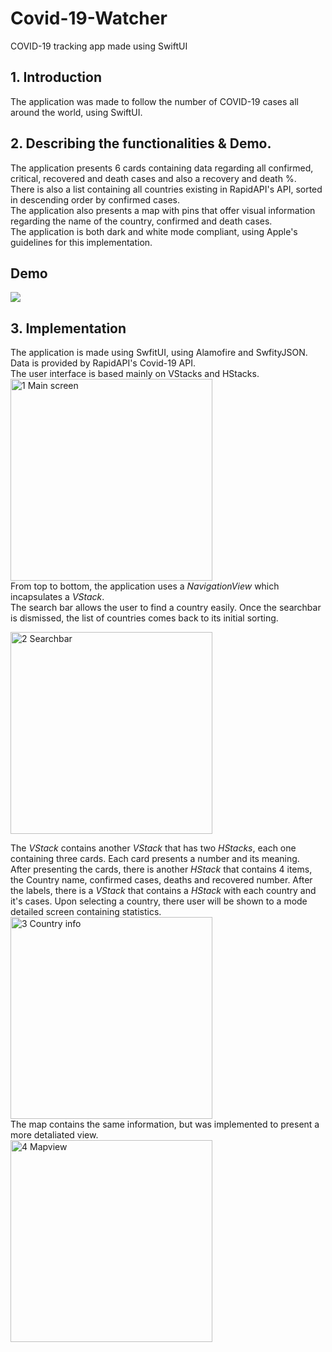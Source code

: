 # Covid-19-Watcher
COVID-19 tracking app made using SwiftUI
## 1. Introduction
The application was made to follow the number of COVID-19 cases all around the world, using SwiftUI.  
## 2. Describing the functionalities & Demo. 
The application presents 6 cards containing data regarding all confirmed, critical, recovered and death cases and also a recovery and death %.  
There is also a list containing all countries existing in RapidAPI's API, sorted in descending order by confirmed cases.  
The application also presents a map with pins that offer visual information regarding the name of the country, confirmed and death cases.  
The application is both dark and white mode compliant, using Apple's guidelines for this implementation.  
## Demo  
![](COVID-19-Watcher.gif)
## 3. Implementation  
The application is made using SwfitUI, using Alamofire and SwfityJSON. Data is provided by RapidAPI's Covid-19 API.  
The user interface is based mainly on VStacks and HStacks.  
<img width="323" alt="1  Main screen" src="https://user-images.githubusercontent.com/55602310/85225146-bc7ef980-b3d7-11ea-8a6e-ec4abd3a7152.png">  
From top to bottom, the application uses a *NavigationView* which incapsulates a *VStack*.  
The search bar allows the user to find a country easily. Once the searchbar is dismissed, the list of countries comes back to its initial sorting.  

<img width="323" alt="2 Searchbar" src="https://user-images.githubusercontent.com/55602310/85225159-d1f42380-b3d7-11ea-9a35-8b28cccf1fcd.png">  

The *VStack* contains another *VStack* that has two *HStacks*, each one containing three cards. Each card presents a number and its meaning.  
After presenting the cards, there is another *HStack* that contains 4 items, the Country name, confirmed cases, deaths and recovered number.
After the labels, there is a *VStack* that contains a *HStack* with each country and it's cases. Upon selecting a country, there user will be shown to a mode detailed screen containing statistics.  
<img width="323" alt="3  Country info" src="https://user-images.githubusercontent.com/55602310/85225189-05cf4900-b3d8-11ea-94a7-3f11e2aeb026.png">  
The map contains the same information, but was implemented to present a more detaliated view.  
<img width="323" alt="4  Mapview" src="https://user-images.githubusercontent.com/55602310/85225195-1253a180-b3d8-11ea-9a92-6003f7544e19.png">  
